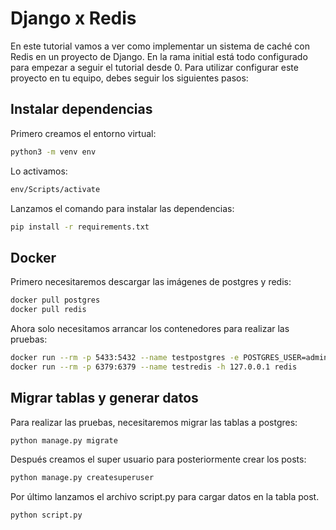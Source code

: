 # Django x Redis

En este tutorial vamos a ver como implementar un sistema de caché con Redis en un proyecto de Django. En la rama initial está todo configurado para empezar a seguir el tutorial desde 0. Para utilizar configurar este proyecto en tu equipo, debes seguir los siguientes pasos:

## Instalar dependencias

Primero creamos el entorno virtual:

```bash
python3 -m venv env
```

Lo activamos:

```bash
env/Scripts/activate
```

Lanzamos el comando para instalar las dependencias:

```bash
pip install -r requirements.txt
```

## Docker

Primero necesitaremos descargar las imágenes de postgres y redis:

```bash
docker pull postgres
docker pull redis
```

Ahora solo necesitamos arrancar los contenedores para realizar las pruebas:

```bash
docker run --rm -p 5433:5432 --name testpostgres -e POSTGRES_USER=admin -e POSTGRES_PASSWORD=admin123 -e POSTGRES_DB=test postgres
docker run --rm -p 6379:6379 --name testredis -h 127.0.0.1 redis
```

## Migrar tablas y generar datos

Para realizar las pruebas, necesitaremos migrar las tablas a postgres:

```bash
python manage.py migrate
```

Después creamos el super usuario para posteriormente crear los posts:

```bash
python manage.py createsuperuser
```

Por último lanzamos el archivo script.py para cargar datos en la tabla post.

```bash
python script.py
```